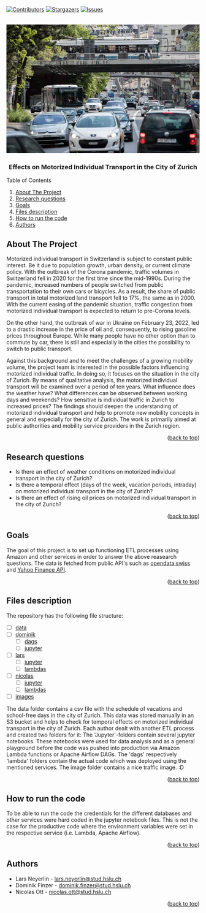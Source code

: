 <div id="top"></div>
<!--
*** Thanks for checking out the readme-file! ;)
-->



<!-- PROJECT SHIELDS -->
[![Contributors][contributors-shield]][contributors-url]
[![Stargazers][stars-shield]][stars-url]
[![Issues][issues-shield]][issues-url]


<!-- PROJECT LOGO -->
<br />
<div align="center">
  <a href="https://github.com/nicolas-ott/dwl">
    <img src="images/Bild1.png">
  </a>
<h3 align="center">Effects on Motorized Individual Transport in the City of Zurich</h3>
</div>



<!-- TABLE OF CONTENTS -->
  <summary>Table of Contents</summary>
  <ol>
    <li>
      <a href="#about-the-project">About The Project</a>
    </li>
    <li>
      <a href="#research-questions">Research questions</a>
    </li>
        <li>
      <a href="#goals">Goals</a>
    </li>
        <li>
      <a href="#files-description">Files description</a>
    </li>
        <li>
      <a href="#how-to-run-the-code">How to run the code</a>
    </li>
        <li>
      <a href="#authors">Authors</a>
    </li>
  </ol>



<!-- ABOUT THE PROJECT -->
## About The Project

Motorized individual transport in Switzerland is subject to constant public interest. Be it due to population growth, urban density, or current climate policy. With the outbreak of the Corona pandemic, traffic volumes in Switzerland fell in 2020 for the first time since the mid-1990s. During the pandemic, increased numbers of people switched from public transportation to their own cars or bicycles. As a result, the share of public transport in total motorized land transport fell to 17%, the same as in 2000. With the current easing of the pandemic situation, traffic congestion from motorized individual transport is expected to return to pre-Corona levels.

On the other hand, the outbreak of war in Ukraine on February 23, 2022, led to a drastic increase in the price of oil and, consequently, to rising gasoline prices throughout Europe. While many people have no other option than to commute by car, there is still and especially in the cities the possibility to switch to public transport.

Against this background and to meet the challenges of a growing mobility volume, the project team is interested in the possible factors influencing motorized individual traffic. In doing so, it focuses on the situation in the city of Zurich. By means of qualitative analysis, the motorized individual transport will be examined over a period of ten years. What influence does the weather have? What differences can be observed between working days and weekends? How sensitive is individual traffic in Zurich to increased prices? The findings should deepen the understanding of motorized individual transport and help to promote new mobility concepts in general and especially for the city of Zurich. The work is primarily aimed at public authorities and mobility service providers in the Zurich region.

<p align="right">(<a href="#top">back to top</a>)</p>



<!-- RESEARCH QUESTIONS -->
## Research questions

* Is there an effect of weather conditions on motorized individual transport in the city of Zurich?
* Is there a temporal effect (days of the week, vacation periods, intraday) on motorized individual transport in the city of Zurich?
* Is there an effect of rising oil prices on motorized individual transport in the city of Zurich?

<p align="right">(<a href="#top">back to top</a>)</p>



<!-- GOALS -->
## Goals

The goal of this project is to set up functioning ETL processes using Amazon and other services in order to answer the above reasearch questions. The data is fetched from public API's such as [opendata.swiss](https://opendata.swiss/de/dataset/daten-der-verkehrszahlung-stundenwerte-seit-2012) and [Yahoo Finance API](https://www.yahoofinanceapi.com/).

<p align="right">(<a href="#top">back to top</a>)</p>



<!-- FILES DESCRIPTION -->
## Files description

The repository has the following file structure:

- [ ] [data](https://github.com/nicolas-ott/dwl/tree/main/data)
- [ ] [dominik](https://github.com/nicolas-ott/dwl/tree/main/dominik)
    - [ ] [dags](https://github.com/nicolas-ott/dwl/tree/main/dominik/dags)
    - [ ] [jupyter](https://github.com/nicolas-ott/dwl/tree/main/dominik/Jupyter)
- [ ] [lars](https://github.com/nicolas-ott/dwl/tree/main/lars)
    - [ ] [jupyter](https://github.com/nicolas-ott/dwl/tree/main/lars/Jupyter)
    - [ ] [lambdas](https://github.com/nicolas-ott/dwl/tree/main/lars/Lambdas)
- [ ] [nicolas](https://github.com/nicolas-ott/dwl/tree/main/nicolas)
    - [ ] [jupyter](https://github.com/nicolas-ott/dwl/tree/main/nicolas/Jupyter)
    - [ ] [lambdas](https://github.com/nicolas-ott/dwl/tree/main/nicolas/Lambdas)
- [ ] [images](https://github.com/nicolas-ott/dwl/tree/main/images)

The data folder contains a csv file with the schedule of vacations and school-free days in the city of Zurich. This data was stored manually in an S3 bucket and helps to check for temporal effects on motorized individual transport in the city of Zurich. Each author dealt with another ETL process and created two folders for it: The 'Jupyter'-folders contain several jupyter notebooks. These notebooks were used for data analysis and as a general playground before the code was pushed into production via Amazon Lambda functions or Apache Airflow DAGs. The 'dags' respectively 'lambda' folders contain the actual code which was deployed using the mentioned services. The image folder contains a nice traffic image. :D

<p align="right">(<a href="#top">back to top</a>)</p>



<!-- HOW TO RUN THE CODE -->
## How to run the code

To be able to run the code the credentials for the different databases and other services were hard coded in the jupyter notebook files. This is not the case for the productive code where the environment variables were set in the respective service (i.e. Lambda, Apache Airflow).


<p align="right">(<a href="#top">back to top</a>)</p>


<!-- AUTHORS -->
## Authors

* Lars Neyerlin - lars.neyerlin@stud.hslu.ch
* Dominik Finzer - dominik.finzer@stud.hslu.ch
* Nicolas Ott - nicolas.ott@stud.hslu.ch

<p align="right">(<a href="#top">back to top</a>)</p>


<!-- MARKDOWN LINKS & IMAGES -->
<!-- https://www.markdownguide.org/basic-syntax/#reference-style-links -->
[contributors-shield]: https://img.shields.io/github/contributors/nicolas-ott/dwl.svg?style=for-the-badge
[contributors-shield]: https://img.shields.io/github/contributors/nicolas-ott/dwl.svg?style=for-the-badge
[contributors-url]: https://github.com/nicolas-ott/dwl/graphs/contributors
[stars-shield]: https://img.shields.io/github/stars/nicolas-ott/dwl.svg?style=for-the-badge
[stars-url]: https://github.com/nicolas-ott/dwl/stargazers
[issues-shield]: https://img.shields.io/github/issues/nicolas-ott/dwl.svg?style=for-the-badge
[issues-url]: https://github.com/nicolas-ott/dwl/issues
